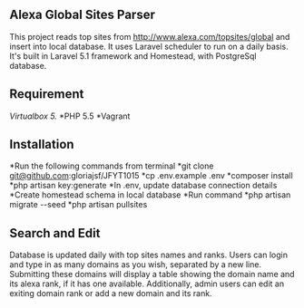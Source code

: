 ## Alexa Global Sites Parser
This project reads top sites from http://www.alexa.com/topsites/global and insert into local database.
It uses Laravel scheduler to run on a daily basis.
It's built in Laravel 5.1 framework and Homestead, with PostgreSql database. 

## Requirement
*Virtualbox 5.*
*PHP 5.5
*Vagrant

## Installation
*Run the following commands from terminal
	*git clone git@github.com:gloriajsf/JFYT1015
	*cp .env.example .env
	*composer install
	*php artisan key:generate
*In .env, update database connection details
*Create homestead schema in local database
*Run command
	*php artisan migrate --seed
	*php artisan pullsites

## Search and Edit
Database is updated daily with top sites names and ranks. Users can login and type in as many domains as you wish, separated by a new line. Submitting these domains will display a table showing the domain name and its alexa rank, if it has one available.
Additionally, admin users can edit an exiting domain rank or add a new domain and its rank.
